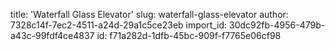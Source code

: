 title: 'Waterfall Glass Elevator'
slug: waterfall-glass-elevator
author: 7328c14f-7ec2-4511-a24d-29a1c5ce23eb
import_id: 30dc92fb-4956-479b-a43c-99fdf4ce4837
id: f71a282d-1dfb-45bc-909f-f7765e06cf98
